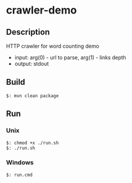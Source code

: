 # crawler-demo

## Description
HTTP crawler for word counting demo

- input: arg(0) - url to parse, arg(1) - links depth
- output: stdout

## Build
```
$: mvn clean package
```

## Run

### Unix
```
$: chmod +x ./run.sh
$: ./run.sh
```

### Windows
```
$: run.cmd
```

